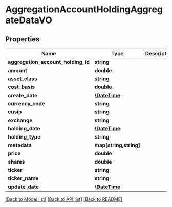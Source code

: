 # AggregationAccountHoldingAggregateDataVO

## Properties
Name | Type | Description | Notes
------------ | ------------- | ------------- | -------------
**aggregation_account_holding_id** | **string** |  | [optional] 
**amount** | **double** |  | [optional] 
**asset_class** | **string** |  | [optional] 
**cost_basis** | **double** |  | [optional] 
**create_date** | [**\DateTime**](\DateTime.md) |  | [optional] 
**currency_code** | **string** |  | [optional] 
**cusip** | **string** |  | [optional] 
**exchange** | **string** |  | [optional] 
**holding_date** | [**\DateTime**](\DateTime.md) |  | [optional] 
**holding_type** | **string** |  | [optional] 
**metadata** | **map[string,string]** |  | [optional] 
**price** | **double** |  | [optional] 
**shares** | **double** |  | [optional] 
**ticker** | **string** |  | [optional] 
**ticker_name** | **string** |  | [optional] 
**update_date** | [**\DateTime**](\DateTime.md) |  | [optional] 

[[Back to Model list]](../README.md#documentation-for-models) [[Back to API list]](../README.md#documentation-for-api-endpoints) [[Back to README]](../README.md)


